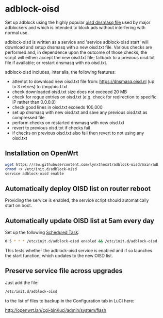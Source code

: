 # adblock-oisd
Set up adblock using the highly popular [oisd dnsmasq file](https://oisd.nl/) used by major adblockers and which is intended to block ads without interfering with normal use. 

adblock-oisd is written as a service and 'service adblock-oisd start' will download and setup dnsmasq with a new oisd.txt file. Various checks are performed and, in dependence upon the outcome of those checks, the script will either: accept the new oisd.txt file; fallback to a previous oisd.txt file if available; or restart dnsmasq with no oisd.txt.

adblock-oisd includes, inter alia, the following features:

- attempt to download new oisd.txt file from: https://dnsmasq.oisd.nl (up to 3 retries) to /tmp/oisd.txt
- check downloaded oisd.txt size does not exceeed 20 MB
- check for rogue entries on oisd.txt (e.g. check for redirection to specific IP rather than 0.0.0.0)
- check good lines in oisd.txt exceeds 100,000 
- set up dnsmasq with new oisd.txt and save any previous oisd.txt as compressed file
- perform checks on restarted dnsmasq with new oisd.txt
- revert to previous oisd.txt if checks fail
- if checks on previous oisd.txt also fail then revert to not using any oisd.txt

## Installation on OpenWrt

```bash
wget https://raw.githubusercontent.com/lynxthecat/adblock-oisd/main/adblock-oisd -O /etc/init.d/adblock-oisd
chmod +x /etc/init.d/adblock-oisd
service adblock-oisd enable
```

## Automatically deploy OISD list on router reboot

Providing the service is enabled, the service script should automatically start on boot. 

## Automatically update OISD list at 5am every day

Set up the following [Scheduled Task](https://openwrt.org/docs/guide-user/base-system/cron):

```bash
0 5 * * * /etc/init.d/adblock-oisd enabled && /etc/init.d/adblock-oisd start
```
This tests whether the adblock-oisd service is enabled and if so launches the start function, which updates to the new OISD list. 

## Preserve service file across upgrades

Just add the file:

```bash
/etc/init.d/adblock-oisd
```

to the list of files to backup in the Configuration tab in LuCi here:

http://openwrt.lan/cgi-bin/luci/admin/system/flash
